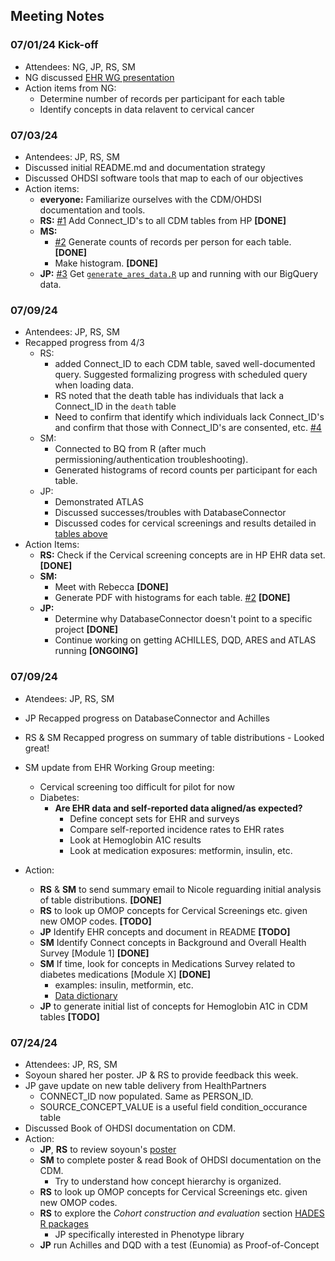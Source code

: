 ## Meeting Notes

### 07/01/24 Kick-off
- Attendees: NG, JP, RS, SM
- NG discussed [EHR WG presentation](https://nih.app.box.com/file/1048412458673)
- Action items from NG:
  - Determine number of records per participant for each table
  - Identify concepts in data relavent to cervical cancer
     
### 07/03/24
- Antendees: JP, RS, SM
- Discussed initial README.md and documentation strategy
- Discussed OHDSI software tools that map to each of our objectives
- Action items:
  - **everyone:** Familiarize ourselves with the CDM/OHDSI documentation and tools.
  - **RS:** [#1](https://github.com/Analyticsphere/ehr-pilot/issues/1) Add Connect_ID's to all CDM tables from HP **[DONE]**
  - **MS:**
    - [#2](https://github.com/Analyticsphere/ehr-pilot/issues/2) Generate counts of records per person for each table. **[DONE]**
    - Make histogram. **[DONE]** 
  - **JP:** [#3](https://github.com/Analyticsphere/ehr-pilot/issues/3) Get [`generate_ares_data.R`](https://github.com/Analyticsphere/ehr-pilot/blob/main/generate_ares_data.R) up and running with our BigQuery data.

### 07/09/24
- Antendees: JP, RS, SM
- Recapped progress from 4/3
  - RS:
    - added Connect_ID to each CDM table, saved well-documented query. Suggested formalizing progress with scheduled query when loading data.
    - RS noted that the death table has individuals that lack a Connect_ID in the `death` table
    - Need to confirm that identify which individuals lack Connect_ID's and confirm that those with Connect_ID's are consented, etc. [#4](https://github.com/Analyticsphere/ehr-pilot/issues/5)
  - SM:
    - Connected to BQ from R (after much permissioning/authentication troubleshooting).
    - Generated histograms of record counts per participant for each table.
  - JP:
    - Demonstrated ATLAS
    - Discussed successes/troubles with DatabaseConnector
    - Discussed codes for cervical screenings and results detailed in [tables above](https://github.com/Analyticsphere/ehr-pilot/edit/main/README.md#cervical-cancer-screening-procedures-and-results)
- Action Items:
  - **RS:** Check if the Cervical screening concepts are in HP EHR data set. **[DONE]**
  - **SM:**
    - Meet with Rebecca **[DONE]**
    - Generate PDF with histograms for each table. [#2](https://github.com/Analyticsphere/ehr-pilot/issues/2) **[DONE]**
  - **JP:**
    - Determine why DatabaseConnector doesn't point to a specific project **[DONE]**
    - Continue working on getting ACHILLES, DQD, ARES and ATLAS running **[ONGOING]**

### 07/09/24
  - Atendees: JP, RS, SM
  - JP Recapped progress on DatabaseConnector and Achilles
  - RS & SM Recapped progress on summary of table distributions - Looked great!
  - SM update from EHR Working Group meeting:
      - Cervical screening too difficult for pilot for now
      - Diabetes:
        - __Are EHR data and self-reported data aligned/as expected?__
          - Define concept sets for EHR and surveys   
          - Compare self-reported incidence rates to EHR rates
          - Look at Hemoglobin A1C results
          - Look at medication exposures: metformin, insulin, etc.
          
  - Action:
    - **RS** & **SM** to send summary email to Nicole reguarding initial analysis of table distributions. **[DONE]**
    - **RS** to look up OMOP concepts for Cervical Screenings etc. given new OMOP codes. **[TODO]**
    - **JP** Identify EHR concepts and document in README **[TODO]**
    - **SM** Identify Connect concepts in Background and Overall Health Survey [Module 1] **[DONE]**
    - **SM** If time, look for concepts in Medications Survey related to diabetes medications [Module X] **[DONE]**
      - examples: insulin, metformin, etc. 
      - [Data dictionary](https://github.com/Analyticsphere/ConnectMasterAndSurveyCombinedDataDictionary)
    - **JP** to generate initial list of concepts for Hemoglobin A1C in CDM tables **[TODO]**

### 07/24/24
- Attendees: JP, RS, SM
- Soyoun shared her poster. JP & RS to provide feedback this week.
- JP gave update on new table delivery from HealthPartners
  - CONNECT_ID now populated. Same as PERSON_ID.
  - SOURCE_CONCEPT_VALUE is a useful field condition_occurance table
- Discussed Book of OHDSI documentation on CDM. 
- Action:
  - **JP**, **RS** to review soyoun's [poster](https://nih-my.sharepoint.com/:p:/g/personal/moons7_nih_gov/EXsRQ8yfa_ZPib7rXqFk3noB_eDbm-Nzv-jlKGHS4vfFig?wdOrigin=TEAMS-MAGLEV.p2p_ns.rwc&wdExp=TEAMS-TREATMENT&wdhostclicktime=1721840665224&web=1)  
  - **SM** to complete poster & read Book of OHDSI documentation on the CDM.
    - Try to understand how concept hierarchy is organized.   
  - **RS** to look up OMOP concepts for Cervical Screenings etc. given new OMOP codes.
  - **RS** to explore the _Cohort construction and evaluation_ section [HADES R packages](https://ohdsi.github.io/Hades/packages.html)
    - JP specifically interested in Phenotype library
  - **JP** run Achilles and DQD with a test (Eunomia) as Proof-of-Concept   
